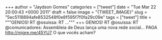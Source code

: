 
+++
author = "Jaydson Gomes"
categories = ["tweet"]
date = "Tue Mar 22 20:00:43 +0000 2011"
draft = false
image = "{TWEET_IMAGE}"
slug = "5ec5118894afe8532548f0e8f595f7f0fa29c09e"
tags = ["tweet"]
title = """GENIOS!  RT @osuissa: RT ..."""
+++
GENIOS!  RT @osuissa: RT @comunicadores: Assembleia de Deus lança uma nova rede social... PAGA http://migre.me/45YU7 O que vocês acham?
